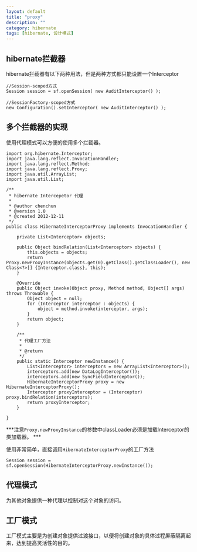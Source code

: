 ```yaml
---
layout: default
title: "proxy"
description: ""
category: hibernate
tags: [hibernate, 设计模式]
---
```


## hibernate拦截器

hibernate拦截器有以下两种用法，但是两种方式都只能设置一个Interceptor

	//Session-scoped方式
	Session session = sf.openSession( new AuditInterceptor() );
	
	//SessionFactory-scoped方式
	new Configuration().setInterceptor( new AuditInterceptor() );
	
## 多个拦截器的实现

使用代理模式可以方便的使用多个拦截器。

	import org.hibernate.Interceptor;    
    import java.lang.reflect.InvocationHandler;
    import java.lang.reflect.Method;
    import java.lang.reflect.Proxy;
    import java.util.ArrayList;
    import java.util.List;
    
    /**
     * hibernate Intercepetor 代理
     * 
     * @author chenchun
     * @version 1.0
     * @created 2012-12-11
     */
    public class HibernateInterceptorProxy implements InvocationHandler {
    
        private List<Interceptor> objects;
    
        public Object bindRelation(List<Interceptor> objects) {
            this.objects = objects;
            return Proxy.newProxyInstance(objects.get(0).getClass().getClassLoader(), new Class<?>[] {Interceptor.class}, this);
        }
    
        @Override
        public Object invoke(Object proxy, Method method, Object[] args) throws Throwable {
            Object object = null;
            for (Interceptor interceptor : objects) {
                object = method.invoke(interceptor, args);
            }
            return object;
        }
    
        /**
         * 代理工厂方法
         *
         * @return
         */
        public static Interceptor newInstance() {
            List<Interceptor> interceptors = new ArrayList<Interceptor>();
            interceptors.add(new DataLogInterceptor());
            interceptors.add(new SyncFieldInterceptor());
            HibernateInterceptorProxy proxy = new HibernateInterceptorProxy();
            Interceptor proxyInterceptor = (Interceptor) proxy.bindRelation(interceptors);
            return proxyInterceptor;
        }
    
    }
    
***注意`Proxy.newProxyInstance`的参数中classLoader必须是加载Interceptor的类加载器。    ***

使用非常简单，直接调用`HibernateInterceptorProxy`的工厂方法

	Session session = sf.openSession(HibernateInterceptorProxy.newInstance());
    
## 代理模式

为其他对象提供一种代理以控制对这个对象的访问。

## 工厂模式

工厂模式主要是为创建对象提供过渡接口，以便将创建对象的具体过程屏蔽隔离起来，达到提高灵活性的目的。
	
